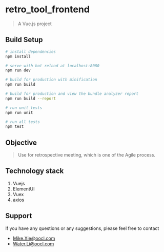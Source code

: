 # retro_tool_frontend

> A Vue.js project

## Build Setup

``` bash
# install dependencies
npm install

# serve with hot reload at localhost:8080
npm run dev

# build for production with minification
npm run build

# build for production and view the bundle analyzer report
npm run build --report

# run unit tests
npm run unit

# run all tests
npm test
```
## Objective
> Use for retrospective meeting, which is one of the Agile process.

## Technology stack
1. Vuejs
2. ElementUI
3. Vuex
4. axios

## Support

If you have any questions or any suggestions, please feel free to contact 

- Mike.Xie@oocl.com
- Water.Li@oocl.com 
